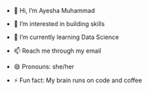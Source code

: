 - 👋 Hi, I’m Ayesha Muhammad
- 👀 I’m interested in building skills
- 🌱 I’m currently learning Data Science

- 📫  Reach me through my email 
- 😄 Pronouns: she/her
- ⚡ Fun fact: My brain runs on code and coffee

<!---
axm19/axm19 is a ✨ special ✨ repository because its `README.md` (this file) appears on your GitHub profile.
You can click the Preview link to take a look at your changes.
--->
